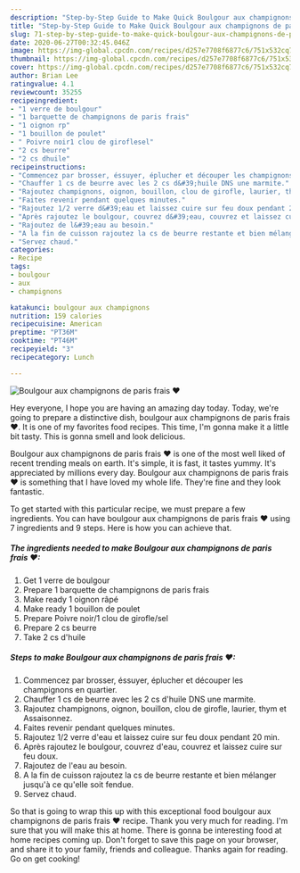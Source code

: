 ```yaml
---
description: "Step-by-Step Guide to Make Quick Boulgour aux champignons de paris frais ❤"
title: "Step-by-Step Guide to Make Quick Boulgour aux champignons de paris frais ❤"
slug: 71-step-by-step-guide-to-make-quick-boulgour-aux-champignons-de-paris-frais
date: 2020-06-27T00:32:45.046Z
image: https://img-global.cpcdn.com/recipes/d257e7708f6877c6/751x532cq70/boulgour-aux-champignons-de-paris-frais-❤-photo-principale-de-la-recette.jpg
thumbnail: https://img-global.cpcdn.com/recipes/d257e7708f6877c6/751x532cq70/boulgour-aux-champignons-de-paris-frais-❤-photo-principale-de-la-recette.jpg
cover: https://img-global.cpcdn.com/recipes/d257e7708f6877c6/751x532cq70/boulgour-aux-champignons-de-paris-frais-❤-photo-principale-de-la-recette.jpg
author: Brian Lee
ratingvalue: 4.1
reviewcount: 35255
recipeingredient:
- "1 verre de boulgour"
- "1 barquette de champignons de paris frais"
- "1 oignon rp"
- "1 bouillon de poulet"
- " Poivre noir1 clou de giroflesel"
- "2 cs beurre"
- "2 cs dhuile"
recipeinstructions:
- "Commencez par brosser, éssuyer, éplucher et découper les champignons en quartier."
- "Chauffer 1 cs de beurre avec les 2 cs d&#39;huile DNS une marmite."
- "Rajoutez champignons, oignon, bouillon, clou de girofle, laurier, thym et Assaisonnez."
- "Faites revenir pendant quelques minutes."
- "Rajoutez 1/2 verre d&#39;eau et laissez cuire sur feu doux pendant 20 min."
- "Après rajoutez le boulgour, couvrez d&#39;eau, couvrez et laissez cuire sur feu doux."
- "Rajoutez de l&#39;eau au besoin."
- "A la fin de cuisson rajoutez la cs de beurre restante et bien mélanger jusqu&#39;à ce qu&#39;elle soit fendue."
- "Servez chaud."
categories:
- Recipe
tags:
- boulgour
- aux
- champignons

katakunci: boulgour aux champignons 
nutrition: 159 calories
recipecuisine: American
preptime: "PT36M"
cooktime: "PT46M"
recipeyield: "3"
recipecategory: Lunch

---
```



![Boulgour aux champignons de paris frais ❤](https://img-global.cpcdn.com/recipes/d257e7708f6877c6/751x532cq70/boulgour-aux-champignons-de-paris-frais-❤-photo-principale-de-la-recette.jpg)

Hey everyone, I hope you are having an amazing day today. Today, we're going to prepare a distinctive dish, boulgour aux champignons de paris frais ❤. It is one of my favorites food recipes. This time, I'm gonna make it a little bit tasty. This is gonna smell and look delicious.

Boulgour aux champignons de paris frais ❤ is one of the most well liked of recent trending meals on earth. It's simple, it is fast, it tastes yummy. It's appreciated by millions every day. Boulgour aux champignons de paris frais ❤ is something that I have loved my whole life. They're fine and they look fantastic.




To get started with this particular recipe, we must prepare a few ingredients. You can have boulgour aux champignons de paris frais ❤ using 7 ingredients and 9 steps. Here is how you can achieve that.

<!--inarticleads1-->

##### The ingredients needed to make Boulgour aux champignons de paris frais ❤:

1. Get 1 verre de boulgour
1. Prepare 1 barquette de champignons de paris frais
1. Make ready 1 oignon râpé
1. Make ready 1 bouillon de poulet
1. Prepare  Poivre noir/1 clou de girofle/sel
1. Prepare 2 cs beurre
1. Take 2 cs d&#39;huile




<!--inarticleads2-->

##### Steps to make Boulgour aux champignons de paris frais ❤:

1. Commencez par brosser, éssuyer, éplucher et découper les champignons en quartier.
1. Chauffer 1 cs de beurre avec les 2 cs d&#39;huile DNS une marmite.
1. Rajoutez champignons, oignon, bouillon, clou de girofle, laurier, thym et Assaisonnez.
1. Faites revenir pendant quelques minutes.
1. Rajoutez 1/2 verre d&#39;eau et laissez cuire sur feu doux pendant 20 min.
1. Après rajoutez le boulgour, couvrez d&#39;eau, couvrez et laissez cuire sur feu doux.
1. Rajoutez de l&#39;eau au besoin.
1. A la fin de cuisson rajoutez la cs de beurre restante et bien mélanger jusqu&#39;à ce qu&#39;elle soit fendue.
1. Servez chaud.




So that is going to wrap this up with this exceptional food boulgour aux champignons de paris frais ❤ recipe. Thank you very much for reading. I'm sure that you will make this at home. There is gonna be interesting food at home recipes coming up. Don't forget to save this page on your browser, and share it to your family, friends and colleague. Thanks again for reading. Go on get cooking!
